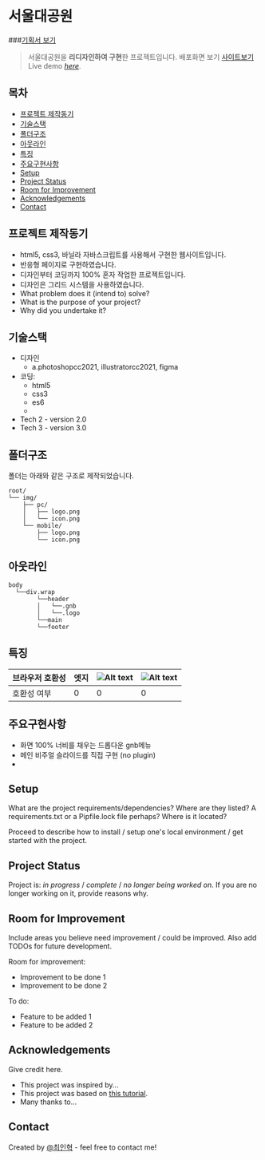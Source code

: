 # 서울대공원 <!-- omit in toc -->
###[기획서 보기](./project1.pdf)
> 서울대공원을 **리디자인하여 구현**한 프로젝트입니다.
> 배포화면 보기 [사이트보기](https://rustymotor.github.io/project1/)
> Live demo [_here_](https://www.example.com). <!-- If you have the project hosted somewhere, include the link here. -->



## 목차 <!-- omit in toc -->
- [프로젝트 제작동기](#프로젝트-제작동기)
- [기술스택](#기술스택)
- [폴더구조](#폴더구조)
- [아웃라인](#아웃라인)
- [특징](#특징)
- [주요구현사항](#주요구현사항)
- [Setup](#setup)
- [Project Status](#project-status)
- [Room for Improvement](#room-for-improvement)
- [Acknowledgements](#acknowledgements)
- [Contact](#contact)


## 프로젝트 제작동기
- html5, css3, 바닐라 자바스크립트를 사용해서 구현한 웹사이트입니다.
- 반응형 페이지로 구현하였습니다.
- 디자인부터 코딩까지 100% 혼자 작업한 프로젝트입니다.
- 디자인은 그리드 시스템을 사용하였습니다.
- What problem does it (intend to) solve?
- What is the purpose of your project?
- Why did you undertake it?
<!-- You don't have to answer all the questions - just the ones relevant to your project. -->


## 기술스택
- 디자인 
  - a.photoshopcc2021, illustratorcc2021, figma
- 코딩:
  - html5
  - css3
  - es6
  - 
- Tech 2 - version 2.0
- Tech 3 - version 3.0


## 폴더구조
폴더는 아래와 같은 구조로 제작되었습니다.
```
root/
└── img/
    ├── pc/
    │   ├── logo.png
    │   └── icon.png
    └── mobile/
        ├── logo.png
        └── icon.png
```
## 아웃라인
```
body
  └──div.wrap
        └──header
        │   └──.gnb
        │   └──.logo
        └──main
        └──footer
```

## 특징

|브라우저 호환성| 엣지 |![Alt text](https://cdn-icons-png.flaticon.com/512/888/888846.png)|![Alt text](https://cdn-icons-png.flaticon.com/512/5968/5968827.png)
|---|---|---|---|
|호환성 여부|0|0|0|




## 주요구현사항
- 화면 100% 너비를 채우는 드롭다운 gnb메뉴
- 메인 비주얼 슬라이드를 직접 구현 (no plugin)
- 
<!-- If you have screenshots you'd like to share, include them here. -->


## Setup
What are the project requirements/dependencies? Where are they listed? A requirements.txt or a Pipfile.lock file perhaps? Where is it located?

Proceed to describe how to install / setup one's local environment / get started with the project.


## Project Status
Project is: _in progress_ / _complete_ / _no longer being worked on_. If you are no longer working on it, provide reasons why.


## Room for Improvement
Include areas you believe need improvement / could be improved. Also add TODOs for future development.

Room for improvement:
- Improvement to be done 1
- Improvement to be done 2

To do:
- Feature to be added 1
- Feature to be added 2


## Acknowledgements
Give credit here.
- This project was inspired by...
- This project was based on [this tutorial](https://www.example.com).
- Many thanks to...


## Contact
Created by [@최인혁](vmfpdlasz@gmail.com) - feel free to contact me!


<!-- Optional -->
<!-- ## License -->
<!-- This project is open source and available under the [... License](). -->

<!-- You don't have to include all sections - just the one's relevant to your project -->
